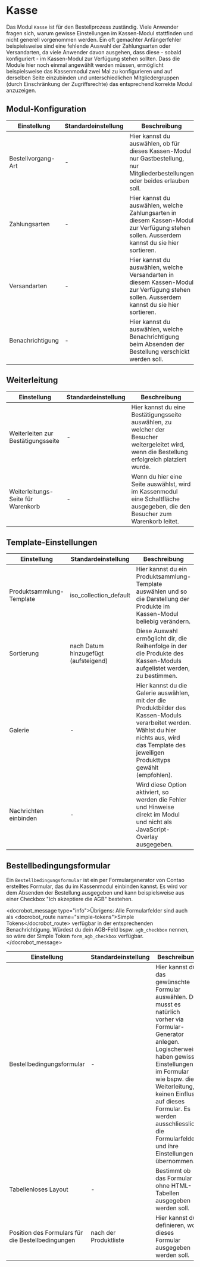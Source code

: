 # Kasse

Das Modul `Kasse` ist für den Bestellprozess zuständig. Viele Anwender fragen sich, warum gewisse Einstellungen im Kassen-Modul stattfinden und nicht generell vorgenommen werden. Ein oft gemachter Anfängerfehler beispielsweise sind eine fehlende Auswahl der Zahlungsarten oder Versandarten, da viele Anwender davon ausgehen, dass diese - sobald konfiguriert - im Kassen-Modul zur Verfügung stehen sollten.
Dass die Module hier noch einmal angewählt werden müssen, ermöglicht beispielsweise das Kassenmodul zwei Mal zu konfigurieren und auf derselben Seite einzubinden und unterschiedlichen Mitgliedergruppen (durch Einschränkung der Zugriffsrechte) das entsprechend korrekte Modul anzuzeigen.

## Modul-Konfiguration

<table>
	<thead>
		<tr>
			<th>Einstellung</th>
			<th>Standardeinstellung</th>
			<th>Beschreibung</th>
		</tr>
	</thead>
	<tbody>
		<tr>
			<td>Bestellvorgang-Art</td>
			<td>-</td>
			<td>Hier kannst du auswählen, ob für dieses Kassen-Modul nur Gastbestellung, nur Mitgliederbestellungen oder beides erlauben soll.</td>
		</tr>
		<tr>
			<td>Zahlungsarten</td>
			<td>-</td>
			<td>Hier kannst du auswählen, welche <docrobot_route name="payment-methods">Zahlungsarten</docrobot_route> in diesem Kassen-Modul zur Verfügung stehen sollen. Ausserdem kannst du sie hier sortieren.</td>
		</tr>
		<tr>
			<td>Versandarten</td>
			<td>-</td>
			<td>Hier kannst du auswählen, welche <docrobot_route name="shipping-methods">Versandarten</docrobot_route> in diesem Kassen-Modul zur Verfügung stehen sollen. Ausserdem kannst du sie hier sortieren.</td>
		</tr>
		<tr>
			<td>Benachrichtigung</td>
			<td>-</td>
			<td>Hier kannst du auswählen, welche <docrobot_route name="notifications_overview">Benachrichtigung</docrobot_route>  beim Absenden der Bestellung verschickt werden soll.</td>
		</tr>
	</tbody>
</table>

## Weiterleitung

<table>
	<thead>
		<tr>
			<th>Einstellung</th>
			<th>Standardeinstellung</th>
			<th>Beschreibung</th>
		</tr>
	</thead>
	<tbody>
		<tr>
			<td>Weiterleiten zur Bestätigungsseite</td>
			<td>-</td>
			<td>Hier kannst du eine Bestätigungsseite auswählen, zu welcher der Besucher weitergeleitet wird, wenn die Bestellung erfolgreich platziert wurde.</td>
		</tr>
		<tr>
			<td>Weiterleitungs-Seite für Warenkorb</td>
			<td>-</td>
			<td>Wenn du hier eine Seite auswählst, wird im Kassenmodul eine Schaltfläche ausgegeben, die den Besucher zum Warenkorb leitet.</td>
		</tr>
	</tbody>
</table>

## Template-Einstellungen

<table>
	<thead>
		<tr>
			<th>Einstellung</th>
			<th>Standardeinstellung</th>
			<th>Beschreibung</th>
		</tr>
	</thead>
	<tbody>
		<tr>
			<td>Produktsammlung-Template</td>
			<td>iso_collection_default</td>
			<td>Hier kannst du ein Produktsammlung-Template auswählen und so die Darstellung der Produkte im Kassen-Modul beliebig verändern.</td>
		</tr>
		<tr>
			<td>Sortierung</td>
			<td>nach Datum hinzugefügt (aufsteigend)</td>
			<td>Diese Auswahl ermöglicht dir, die Reihenfolge in der die Produkte des Kassen-Moduls aufgelistet werden, zu bestimmen.</td>
		</tr>
		<tr>
			<td>Galerie</td>
			<td>-</td>
			<td>Hier kannst du die Galerie auswählen, mit der die Produktbilder des Kassen-Moduls verarbeitet werden. Wählst du hier nichts aus, wird das Template des jeweiligen Produkttyps gewählt (empfohlen).</td>
		</tr>
		<tr>
			<td>Nachrichten einbinden</td>
			<td>-</td>
			<td>Wird diese Option aktiviert, so werden die Fehler und Hinweise direkt im Modul und nicht als JavaScript-Overlay ausgegeben.</td>
		</tr>
	</tbody>
</table>

## Bestellbedingungsformular

Ein `Bestellbedingungsformular` ist ein per Formulargenerator von Contao erstelltes Formular, das du im Kassenmodul einbinden kannst. Es wird vor dem Absenden der Bestellung ausgegeben und kann beispielsweise aus einer Checkbox "Ich akzeptiere die AGB" bestehen.

<docrobot_message type="info">Übrigens: Alle Formularfelder sind auch als <docrobot_route name="simple-tokens">Simple Tokens</docrobot_route> verfügbar in der entsprechenden Benachrichtigung. Würdest du dein AGB-Feld bspw. `agb_checkbox` nennen, so wäre der Simple Token `form_agb_checkbox` verfügbar.</docrobot_message>

<table>
	<thead>
		<tr>
			<th>Einstellung</th>
			<th>Standardeinstellung</th>
			<th>Beschreibung</th>
		</tr>
	</thead>
	<tbody>
		<tr>
			<td>Bestellbedingungsformular</td>
			<td>-</td>
			<td>Hier kannst du das gewünschte Formular auswählen. Du musst es natürlich vorher via Formular-Generator anlegen. Logischerweise haben gewisse Einstellungen im Formular wie bspw. die Weiterleitung, keinen Einfluss auf dieses Formular. Es werden ausschliesslich die Formularfelder und ihre Einstellungen übernommen.</td>
		</tr>
		<tr>
			<td>Tabellenloses Layout</td>
			<td>-</td>
			<td>Bestimmt ob das Formular ohne HTML-Tabellen ausgegeben werden soll.</td>
		</tr>
		<tr>
			<td>Position des Formulars für die Bestellbedingungen</td>
			<td>nach der Produktliste</td>
			<td>Hier kannst du definieren, wo dieses Formular ausgegeben werden soll.</td>
		</tr>
	</tbody>
</table>
